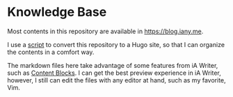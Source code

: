 # Knowledge Base

Most contents in this repository are available in <https://blog.iany.me>.

I use a [script](https://github.com/doitian/blog-autobuild/blob/master/x.py)
to convert this repository to a Hugo site, so that I can organize the contents
in a comfort way.

The markdown files here take advantage of some features from iA Writer, such
as [Content Blocks](https://ia.net/writer/support/general/content-blocks). 
I can get the best preview experience in iA Writer, however, I still can edit
the files with any editor at hand, such as my favorite, Vim.
